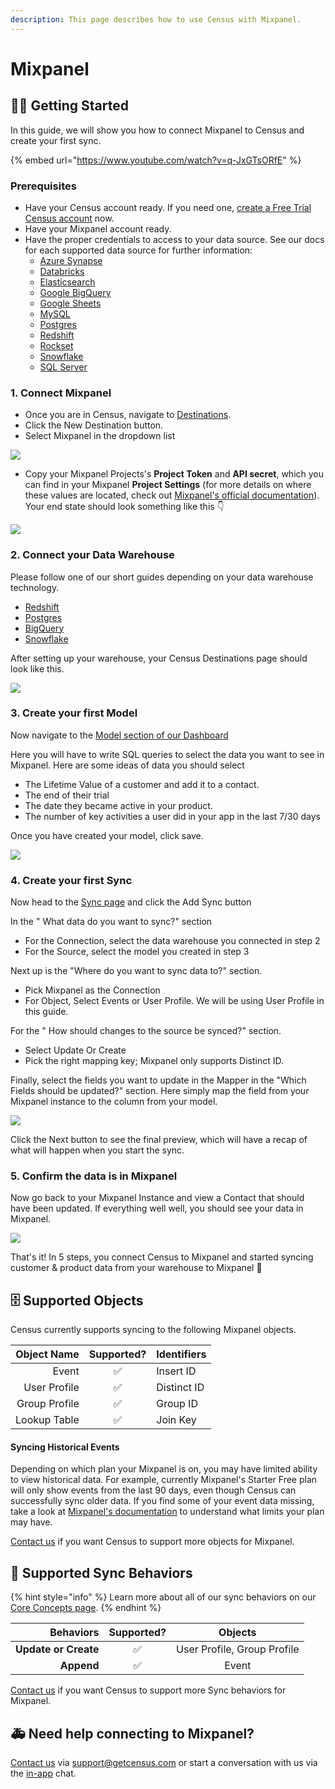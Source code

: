 ```yaml
---
description: This page describes how to use Census with Mixpanel.
---
```


# Mixpanel

## 🏃‍♀️ Getting Started

In this guide, we will show you how to connect Mixpanel to Census and create your first sync.

{% embed url="https://www.youtube.com/watch?v=q-JxGTsORfE" %}

### Prerequisites

* Have your Census account ready. If you need one, [create a Free Trial Census account](https://app.getcensus.com/) now.
* Have your Mixpanel account ready.
* Have the proper credentials to access to your data source. See our docs for each supported data source for further information:
  * [Azure Synapse](../sources/azure-synapse.md)
  * [Databricks](https://docs.getcensus.com/sources/databricks)
  * [Elasticsearch](https://docs.getcensus.com/sources/elasticsearch)
  * [Google BigQuery](https://docs.getcensus.com/sources/google-bigquery)
  * [Google Sheets](https://docs.getcensus.com/sources/google-sheets)
  * [MySQL](https://docs.getcensus.com/sources/mysql)
  * [Postgres](https://docs.getcensus.com/sources/postgres)
  * [Redshift](https://docs.getcensus.com/sources/redshift)
  * [Rockset](https://docs.getcensus.com/sources/rockset)
  * [Snowflake](https://docs.getcensus.com/sources/snowflake)
  * [SQL Server](https://docs.getcensus.com/sources/sql-server)

### 1. Connect Mixpanel

* Once you are in Census, navigate to [Destinations](https://app.getcensus.com/destinations).
* Click the New Destination button.
* Select Mixpanel in the dropdown list

![](https://d33v4339jhl8k0.cloudfront.net/docs/assets/5bb7d5d0042863158cc71f7e/images/603f083b24d2d21e45edbf32/file-gTS0HytG3A.png)

* Copy your Mixpanel Projects's **Project Token** and **API secret**, which you can find in your Mixpanel **Project Settings** (for more details on where these values are located, check out [Mixpanel's official documentation](https://help.mixpanel.com/hc/en-us/articles/115004502806-Find-Project-Token-)). Your end state should look something like this 👇

![](https://d33v4339jhl8k0.cloudfront.net/docs/assets/5bb7d5d0042863158cc71f7e/images/603f08e0661b720174a72af8/file-KkhC5ZcfGo.png)

### 2. Connect your Data Warehouse

Please follow one of our short guides depending on your data warehouse technology.

* [Redshift](https://help.getcensus.com/article/10-configuring-redshift-postgresql-access)
* [Postgres](https://help.getcensus.com/article/10-configuring-redshift-postgresql-access)
* [BigQuery](https://help.getcensus.com/article/21-configuring-bigquery-access)
* [Snowflake](https://help.getcensus.com/article/8-configuring-snowflake-access)

After setting up your warehouse, your Census Destinations page should look like this.

![](https://d33v4339jhl8k0.cloudfront.net/docs/assets/5bb7d5d0042863158cc71f7e/images/603f091224d2d21e45edbf37/file-1ApBodTTTO.png)

### 3. Create your first Model

Now navigate to the [Model section of our Dashboard](https://app.getcensus.com/models)

Here you will have to write SQL queries to select the data you want to see in Mixpanel. Here are some ideas of data you should select

* The Lifetime Value of a customer and add it to a contact.
* The end of their trial
* The date they became active in your product.
* The number of key activities a user did in your app in the last 7/30 days

Once you have created your model, click save.&#x20;

![](https://d33v4339jhl8k0.cloudfront.net/docs/assets/5bb7d5d0042863158cc71f7e/images/5f6563834cedfd00173b9a49/file-zg53SxxpoO.png)

### 4. Create your first Sync

Now head to the [Sync page](https://app.getcensus.com/syncs) and click the Add Sync button

In the " What data do you want to sync?" section

* For the Connection, select the data warehouse you connected in step 2
* For the Source, select the model you created in step 3

Next up is the "Where do you want to sync data to?" section.

* Pick Mixpanel as the Connection
* For Object, Select Events or User Profile. We will be using User Profile in this guide.

For the " How should changes to the source be synced?" section.&#x20;

* Select Update Or Create
* Pick the right mapping key; Mixpanel only supports Distinct ID.

Finally, select the fields you want to update in the Mapper in the "Which Fields should be updated?" section. Here simply map the field from your Mixpanel instance to the column from your model.

![](../.gitbook/assets/screely-1618952371780.png)

Click the Next button to see the final preview, which will have a recap of what will happen when you start the sync.

### 5. Confirm the data is in Mixpanel

Now go back to your Mixpanel Instance and view a Contact that should have been updated. If everything well well, you should see your data in Mixpanel.

![](https://d33v4339jhl8k0.cloudfront.net/docs/assets/5bb7d5d0042863158cc71f7e/images/603fe75524d2d21e45edc500/file-teawU1LIfG.png)

That's it! In 5 steps, you connect Census to Mixpanel and started syncing customer & product data from your warehouse to Mixpanel 🎉

## 🗄 Supported Objects

Census currently supports syncing to the following Mixpanel objects.

| **Object Name** | **Supported?** | Identifiers |
| --------------: | :------------: | ----------- |
|           Event |        ✅       | Insert ID   |
|   User Profile  |        ✅       | Distinct ID |
|   Group Profile |        ✅       | Group ID    |
|    Lookup Table |        ✅       | Join Key    |

#### Syncing Historical Events

Depending on which plan your Mixpanel is on, you may have limited ability to view historical data. For example, currently Mixpanel's Starter Free plan will only show events from the last 90 days, even though Census can successfully sync older data. If you find some of your event data missing, take a look at [Mixpanel's documentation](https://help.mixpanel.com/hc/en-us/articles/115004511246-Data-History-Access-By-Plan-Type) to understand what limits your plan may have.

[Contact us](mailto:support@getcensus.com) if you want Census to support more objects for Mixpanel.

## 🔄 Supported Sync Behaviors

{% hint style="info" %}
Learn more about all of our sync behaviors on our [Core Concepts page](../basics/core-concept/#the-different-sync-behaviors).
{% endhint %}

|        **Behaviors** | **Supported?** |         **Objects**        |
| -------------------: | :------------: | :-------------------------: |
| **Update or Create** |        ✅       | User Profile, Group Profile |
|           **Append** |        ✅       |            Event            |

[Contact us](mailto:support@getcensus.com) if you want Census to support more Sync behaviors for Mixpanel.

## 🚑 Need help connecting to Mixpanel?

[Contact us](mailto:support@getcensus.com) via support@getcensus.com or start a conversation with us via the [in-app](https://app.getcensus.com) chat.
